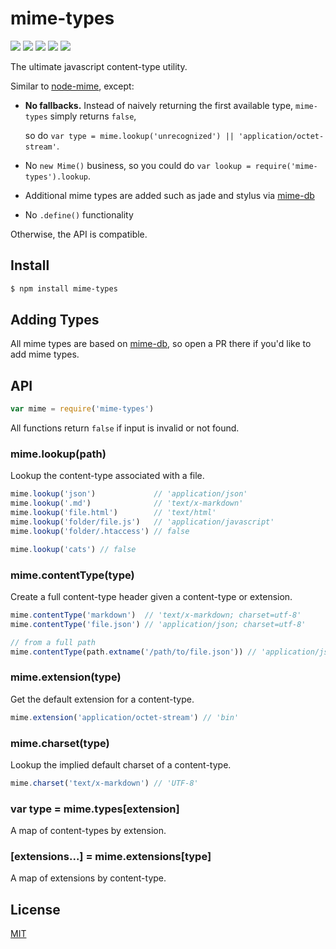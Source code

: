 # mime-types

[![](https://img.shields.io/npm/v/mime-types.svg)](https://npmjs.org/package/mime-types) [![](https://img.shields.io/npm/dm/mime-types.svg)](https://npmjs.org/package/mime-types) [![](https://img.shields.io/node/v/mime-types.svg)](https://nodejs.org/en/download/) [![](https://img.shields.io/travis/jshttp/mime-types/master.svg)](https://travis-ci.org/jshttp/mime-types) [![](https://img.shields.io/coveralls/jshttp/mime-types/master.svg)](https://coveralls.io/r/jshttp/mime-types)

The ultimate javascript content-type utility.

Similar to [node-mime](https://github.com/broofa/node-mime), except:

* **No fallbacks.** Instead of naively returning the first available type, `mime-types` simply returns `false`,

  so do `var type = mime.lookup('unrecognized') || 'application/octet-stream'`.

* No `new Mime()` business, so you could do `var lookup = require('mime-types').lookup`.
* Additional mime types are added such as jade and stylus via [mime-db](https://github.com/jshttp/mime-db)
* No `.define()` functionality

Otherwise, the API is compatible.

## Install

```bash
$ npm install mime-types
```

## Adding Types

All mime types are based on [mime-db](https://github.com/jshttp/mime-db), so open a PR there if you'd like to add mime types.

## API

```javascript
var mime = require('mime-types')
```

All functions return `false` if input is invalid or not found.

### mime.lookup\(path\)

Lookup the content-type associated with a file.

```javascript
mime.lookup('json')             // 'application/json'
mime.lookup('.md')              // 'text/x-markdown'
mime.lookup('file.html')        // 'text/html'
mime.lookup('folder/file.js')   // 'application/javascript'
mime.lookup('folder/.htaccess') // false

mime.lookup('cats') // false
```

### mime.contentType\(type\)

Create a full content-type header given a content-type or extension.

```javascript
mime.contentType('markdown')  // 'text/x-markdown; charset=utf-8'
mime.contentType('file.json') // 'application/json; charset=utf-8'

// from a full path
mime.contentType(path.extname('/path/to/file.json')) // 'application/json; charset=utf-8'
```

### mime.extension\(type\)

Get the default extension for a content-type.

```javascript
mime.extension('application/octet-stream') // 'bin'
```

### mime.charset\(type\)

Lookup the implied default charset of a content-type.

```javascript
mime.charset('text/x-markdown') // 'UTF-8'
```

### var type = mime.types\[extension\]

A map of content-types by extension.

### \[extensions...\] = mime.extensions\[type\]

A map of extensions by content-type.

## License

[MIT](https://github.com/ericliang12345/my-study/tree/61bcf23525950856ab2027fa9d23e30c458d927a/NodeJs_Express_hello/node_modules/express/node_modules/accepts/node_modules/mime-types/LICENSE/README.md)

